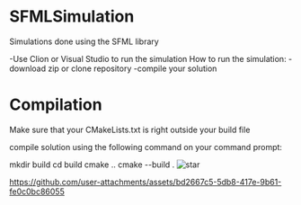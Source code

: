 # SFMLSimulation
Simulations done using the SFML library 

-Use Clion or Visual Studio to run the simulation
How to run the simulation:
-download zip or clone repository
-compile your solution

# Compilation
Make sure that your CMakeLists.txt is right outside your build file

compile solution using the following command on your command prompt:

mkdir build
cd build
cmake ..
cmake --build .
![star](https://github.com/user-attachments/assets/910bf066-7e09-4e99-8e1d-d1249c1ec5f5)






https://github.com/user-attachments/assets/bd2667c5-5db8-417e-9b61-fe0c0bc86055

